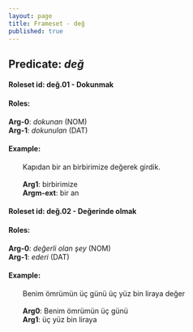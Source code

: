 ```yaml
---
layout: page
title: Frameset - değ
published: true
---
```

<h2>Predicate: <i>değ</i></h2>
<h4>Roleset id: değ.01 - Dokunmak<br>
<h4>Roles:</h4>
<b>Arg-0</b>: <i>dokunan</i>  (NOM) <br>
<b>Arg-1</b>: <i>dokunulan</i>  (DAT) <br>
<h4>Example:</h4>
&emsp;&emsp;Kapıdan bir an birbirimize değerek girdik.<br><br>
&emsp;&emsp;<b>Arg1</b>:  birbirimize<br>
&emsp;&emsp;<b>Argm-ext</b>:  bir an<br>

<h4>Roleset id: değ.02 - Değerinde olmak<br>
<h4>Roles:</h4>
<b>Arg-0</b>: <i>değerli olan şey</i>  (NOM) <br>
<b>Arg-1</b>: <i>ederi</i>  (DAT) <br>
<h4>Example:</h4>
&emsp;&emsp;Benim ömrümün üç günü üç yüz bin liraya değer<br><br>
&emsp;&emsp;<b>Arg0</b>:  Benim ömrümün üç günü<br>
&emsp;&emsp;<b>Arg1</b>:  üç yüz bin liraya<br>

